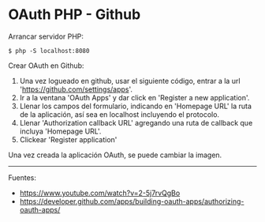# OAuth PHP - Github

Arrancar servidor PHP:

    $ php -S localhost:8080

Crear OAuth en Github:

1. Una vez logueado en github, usar el siguiente código, entrar a la url 'https://github.com/settings/apps'. 
2. Ir a la ventana 'OAuth Apps' y dar click en 'Register a new application'.
3. Llenar los campos del formulario, indicando en 'Homepage URL' la ruta de la aplicación, así sea en localhost incluyendo el protocolo.
4. Llenar 'Authorization callback URL' agregando una ruta de callback que incluya 'Homepage URL'.
5. Clickear 'Register application'

Una vez creada la aplicación OAuth, se puede cambiar la imagen.

---

Fuentes:

+ https://www.youtube.com/watch?v=2-5j7rvQgBo
+ https://developer.github.com/apps/building-oauth-apps/authorizing-oauth-apps/